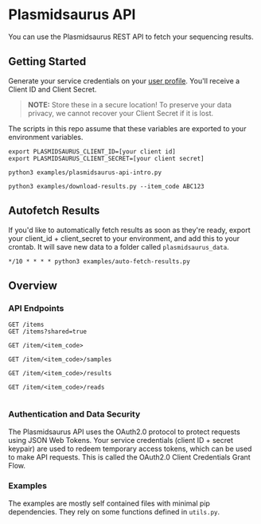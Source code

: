 # Plasmidsaurus API
You can use the Plasmidsaurus REST API to fetch your sequencing results. 

## Getting Started

Generate your service credentials on your [user profile](https://www.plasmidsaurus.com/user-info). You'll receive a Client ID and Client Secret. 

> **NOTE:** Store these in a secure location! To preserve your data privacy, we cannot recover your Client Secret if it is lost. 

The scripts in this repo assume that these variables are exported to your environment variables. 

```
export PLASMIDSAURUS_CLIENT_ID=[your client id]
export PLASMIDSAURUS_CLIENT_SECRET=[your client secret]

python3 examples/plasmidsaurus-api-intro.py

python3 examples/download-results.py --item_code ABC123
```

## Autofetch Results
If you'd like to automatically fetch results as soon as they're ready, export your client_id + client_secret to your environment, and add this to your crontab. It will save new data to a folder called `plasmidsaurus_data`.

```
*/10 * * * * python3 examples/auto-fetch-results.py
```

## Overview

### API Endpoints 

```
GET /items 
GET /items?shared=true

GET /item/<item_code>

GET /item/<item_code>/samples

GET /item/<item_code>/results

GET /item/<item_code>/reads


```


### Authentication and Data Security 
The Plasmidsaurus API uses the OAuth2.0 protocol to protect requests using JSON Web Tokens. Your service credentials (client ID + secret keypair) are used to redeem temporary access tokens, which can be used to make API requests. This is called the OAuth2.0 Client Credentials Grant Flow. 

### Examples 
The examples are mostly self contained files with minimal pip dependencies. They rely on some functions defined in `utils.py`. 